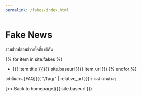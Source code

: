 ```yaml
---
permalink: /fakes/index.html
---
```


# Fake News

รวมข่าวปลอมข่าวเท็จที่แชร์กัน

{% for item in site.fakes %}
* [{{ item.title }}]({{ site.baseurl }}{{ item.url }})
{% endfor %}

อย่าลืมอ่าน [FAQ]({{ "/faq/" | relative_url }}) รวมคำถามต่างๆ

[<< Back to homepage]({{ site.baseurl }})